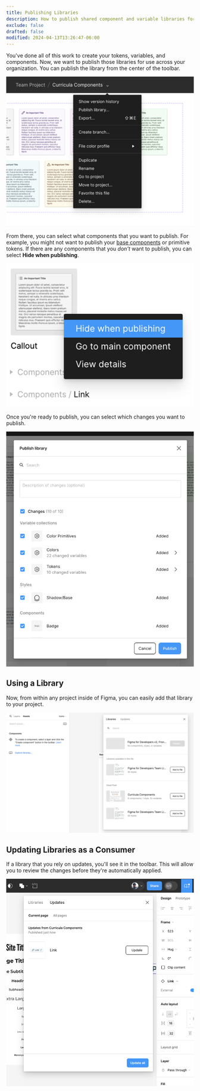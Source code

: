 ```yaml
---
title: Publishing Libraries
description: How to publish shared component and variable libraries for use across your organization.
exclude: false
drafted: false
modified: 2024-04-13T13:26:47-06:00
---
```


You've done all of this work to create your tokens, variables, and components. Now, we want to publish those libraries for use across your organization. You can publish the library from the center of the toolbar.

![The menu to publish a library in Figma](assets/figma-publish-library.png)

From there, you can select what components that you want to publish. For example, you might not want to publish your [base components](base-components.md) or primitive tokens. If there are any components that you *don't* want to publish, you can select **Hide when publishing**.

![Hide when publishing](assets/figma-hide-from-publishing.png)

Once you're ready to publish, you can select which changes you want to publish.

![Figma's publish library dialog](assets/figma-publish-library-dialog.png)

## Using a Library

Now, from within any project inside of Figma, you can easily add that library to your project.

![Add a library in another Figma project](assets/figma-add-a-library.png)

## Updating Libraries as a Consumer

If a library that you rely on updates, you'll see it in the toolbar. This will allow you to review the changes before they're automatically applied.

![Updating a Figma library](assets/figma-update-library-as-a-consumer.png)
